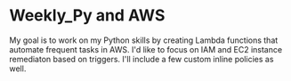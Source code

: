 # Weekly_Py and AWS
My goal is to work on my Python skills by creating Lambda functions that automate frequent tasks in AWS.  I'd like to focus on IAM and EC2 instance remediaton based on triggers. I'll include a few custom inline policies as well.
